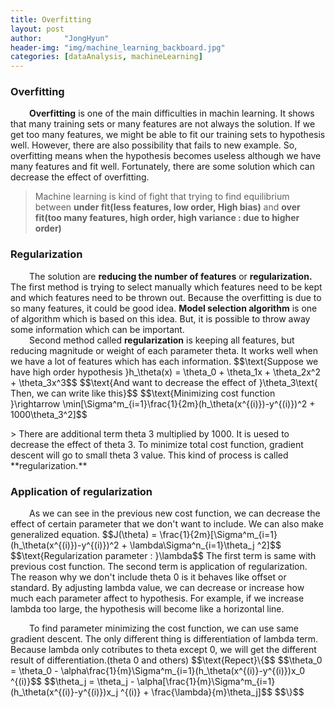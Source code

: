 ```yaml
---
title: Overfitting
layout: post
author:     "JongHyun"
header-img: "img/machine_learning_backboard.jpg"
categories: [dataAnalysis, machineLearning]
---
```

### Overfitting
<p>
    <span style="display:inline-block; width: 30px;"></span><b>Overfitting</b> is one of the main difficulties in machin learning. It shows that many training sets or many features are not always the solution. If we get too many features, we might be able to fit our training sets to hypothesis well. However, there are also possibility that fails to new example. So, overfitting means when the hypothesis becomes useless although we have many features and fit well. Fortunately, there are some solution which can decrease the effect of overfitting.
</p>

> Machine learning is kind of fight that trying to find equilibrium between **under fit(less features, low order, High bias)** and **over fit(too many features, high order, high variance : due to higher order)**

### Regularization
<p>
    <span style="display:inline-block; width: 30px;"></span>The solution are <b>reducing the number of features</b> or <b>regularization.</b> The first method is trying to select manually which features need to be kept and which features need to be thrown out. Because the overfitting is due to so many features, it could be good idea. <b>Model selection algorithm</b> is one of algorithm which is based on this idea. But, it is possible to throw away some information which can be important. <br/>
    <span style="display:inline-block; width: 30px;"></span>Second method called <b>regularization</b> is keeping all features, but reducing magnitude or weight of each parameter theta. It works well when we have a lot of features which has each information. 
    $$\text{Suppose we have high order hypothesis }h_\theta(x) = \theta_0 + \theta_1x + \theta_2x^2 + \theta_3x^3$$
    $$\text{And want to decrease the effect of }\theta_3\text{ Then, we can write like this}$$
    $$\text{Minimizing cost function }\rightarrow \min[\Sigma^m_{i=1}\frac{1}{2m}(h_\theta(x^{(i)})-y^{(i)})^2 + 1000\theta_3^2]$$
</p>
> There are additional term theta 3 multiplied by 1000. It is uesed to decrease the effect of theta 3. To minimize total cost function, gradient descent will go to small theta 3 value. This kind of process is called **regularization.**

### Application of regularization
<p>
    <span style="display:inline-block; width: 30px;"></span>As we can see in the previous new cost function, we can decrease the effect of certain parameter that we don't want to include. We can also make generalized equation.
    $$J(\theta) = \frac{1}{2m}[\Sigma^m_{i=1}(h_\theta(x^{(i)})-y^{(i)})^2 + \lambda\Sigma^n_{i=1}\theta_j ^2]$$
    $$\text{Regularization parameter : }\lambda$$
    The first term is same with previous cost function. The second term is application of regularization. The reason why we don't include theta 0 is it behaves like offset or standard. By adjusting lambda value, we can decrease or increase how much each parameter affect to hypothesis. For example, if we increase lambda too large, the hypothesis will become like a horizontal line.
</p>
<p>
    <span style="display:inline-block; width: 30px;"></span>To find parameter minimizing the cost function, we can use same gradient descent. The only different thing is differentiation of lambda term. Because lambda only cotributes to theta except 0, we will get the different result of differentiation.(theta 0 and others)
    $$\text{Repect}\{$$
    $$\theta_0 = \theta_0 - \alpha\frac{1}{m}\Sigma^m_{i=1}(h_\theta(x^{(i)}-y^{(i)})x_0 ^{(i)}$$
    $$\theta_j = \theta_j - \alpha[\frac{1}{m}\Sigma^m_{i=1}(h_\theta(x^{(i)}-y^{(i)})x_j ^{(i)} + \frac{\lambda}{m}\theta_j]$$
    $$\}$$
</p>




